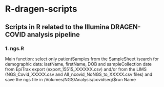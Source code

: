 # R-dragen-scripts
## Scripts in R related to the Illumina DRAGEN-COVID analysis pipeline

### 1. ngs.R
   Main function: select only  patientSamples from the SampleSheet \search for demographic data: lastName, firstName, DOB and sampleCollection date from EpiTrax export (export_15515_XXXXXX.csv)  and/or from the LIMS (NGS_Covid_XXXXX.csv and All_ncovid_NoNGS_to_XXXXX.csv files) and save the ngs file in
/Volumes/NGS/Analysis/covidseq/$run Name
